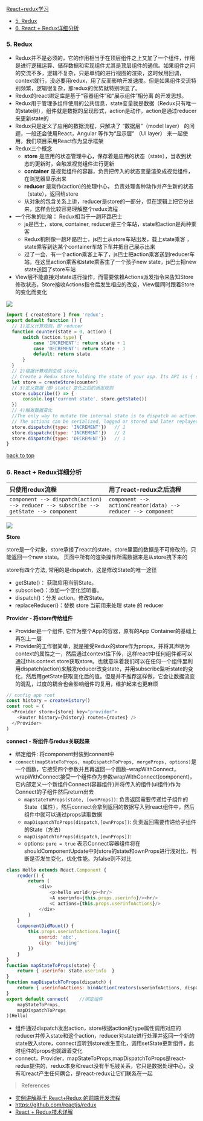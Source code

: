 [React+redux学习](#top)

- [5. Redux](#Redux)
- [6. React + Redux详细分析](#store)

<h3 id="Redux">5. Redux</h3>

- Redux并不是必须的，它的作用相当于在顶层组件之上又加了一个组件，作用是进行逻辑运算、储存数据和实现组件尤其是顶层组件的通信。如果组件之间的交流不多，逻辑不复杂，只是单纯的进行视图的渲染，这时候用回调，context就行，没必要用redux，用了反而影响开发速度。但是如果组件交流特别频繁，逻辑很复杂，那redux的优势就特别明显了。 
- Redux的react绑定库是基于“容器组件”和“展示组件”相分离 的开发思想。
- Redux用于管理多组件使用的公共信息，state变量就是数据（Redux只有唯一的state树），组件就是数据的呈现形式，action是动作，action是通过reducer来更新state的
- Redux只是定义了应用的数据流程，只解决了 “数据层”（model layer） 的问题，一般还会使用React，Angular 等作为“显示层” （UI layer） 来一起使用，我们项目采用React作为显示框架
- Redux三个概念
  - **store** 是应用的状态管理中心，保存着是应用的状态（state），当收到状态的更新时，会触发视觉组件进行更新
  - **container** 是视觉组件的容器，负责把传入的状态变量渲染成视觉组件，在浏览器显示出来
  - **reducer** 是动作(action)的处理中心， 负责处理各种动作并产生新的状态（state），返回给store
  - 从对象的包含关系上讲，reducer是store的一部分，但在逻辑上把它分出来，这样会比较容易理解整个redux流程
- 一个形象的比喻： Redux相当于一趟环路巴士
  - js是巴士，store, container, reducer是三个车站，state和action是两种乘客
  - Redux机制像一趟环路巴士，js巴士从store车站出发，载上state乘客 ，state乘客到达某个container车站下车并把自己展示出来 
  - 过了一会，有一个action乘客上车了，js巴士把action乘客送到reducer车站，在这里action乘客和state乘客生了一个孩子new state，js巴士把new state送回了store车站
- View层不能直接对state进行操作，而需要依赖Actions派发指令来告知Store修改状态，Store接收Actions指令后发生相应的改变，View层同时跟着Store的变化而变化

![](https://i.imgur.com/TI6RU26.png)

```javascript
import { createStore } from 'redux';
export default function () {
  // 1)定义计算规则，即 reducer
  function counter(state = 0, action) {
      switch (action.type) {
          case 'INCREMENT': return state + 1
          case 'DECREMENT': return state - 1
          default: return state
      }
  }
  // 2)根据计算规则生成 store, 
  // Create a Redux store holding the state of your app. Its API is { subscribe, dispatch, getState }.
  let store = createStore(counter)
  // 3)定义数据（即 state）变化之后的派发规则
  store.subscribe(() => {
      console.log('current state', store.getState())
  })
  // 4)触发数据变化
  //The only way to mutate the internal state is to dispatch an action.
  // The actions can be serialized, logged or stored and later replayed.
  store.dispatch({type: 'INCREMENT'})   // 1
  store.dispatch({type: 'INCREMENT'})   // 2
  store.dispatch({type: 'DECREMENT'})   // 1
}
```

[back to top](#top)

<h3 id="Store">6. React + Redux详细分析</h3>

| 只使用redux流程 | 用了react-redux之后流程|
| :------------- | :------------- |
|`component --> dispatch(action) --> reducer --> subscribe --> getState --> component`|`component --> actionCreator(data) --> reducer --> component`|

![](https://i.imgur.com/WDeGf9d.png)

**Store**

store是一个对象，store承接了react的state，store里面的数据是不可修改的，只能返回一个new state。 页面中所有的渲染操作所需数据来是从store拽下来的 

store有四个方法, 常用的是dispatch，这是修改State的唯一途径

- getState()： 获取应用当前State。 
- subscribe()：添加一个变化监听器。 
- dispatch()：分发 action。修改State。 
- replaceReducer()：替换 store 当前用来处理 state 的 reducer

**Provider - 将store传给组件**

- Provider是一个组件, 它作为整个App的容器，原有的App Container的基础上再包上一层
- Provider的工作很简单，就是接受Redux的store作为props，并将其声明为context的属性之一，然后通过context往下传，这样react中任何组件都可以通过this.context.store获取store。也就意味着我们可以在任何一个组件里利用dispatch(action)来触发reducer改变state，并用subscribe监听state的变化，然后用getState获取变化后的值。但是并不推荐这样做，它会让数据流变的混乱，过度的耦合也会影响组件的复用，维护起来也更麻烦

```javascript
// config app root
const history = createHistory()
const root = (
  <Provider store={store} key="provider">
    <Router history={history} routes={routes} />
  </Provider>
)
```

**connect - 将组件与redux关联起来**

- 绑定组件:  将component封装到connent中
- `connect(mapStateToProps, mapDispatchToProps, mergeProps, options)`是一个函数，它接受四个参数并且再返回一个函数–wrapWithConnect，wrapWithConnect接受一个组件作为参数wrapWithConnect(component)，它内部定义一个新组件Connect(容器组件)并将传入的组件(ui组件)作为Connect的子组件然后return出去
  - `mapStateToProps(state, [ownProps])`: 负责返回需要传递给子组件的State（属性），然后connect会拿到返回的数据写入到react组件中，然后组件中就可以通过props读取数据
  - `mapDispatchToProps(dispatch,[ownProps])`: 负责返回需要传递给子组件的State（方法）
  - `mapDispatchToProps(dispatch,[ownProps])`: 
  - options: `pure = true` 表示Connect容器组件将在shouldComponentUpdate中对store的state和ownProps进行浅对比，判断是否发生变化，优化性能。为false则不对比

```javascript
class Hello extends React.Component {
    render() {
        return (
            <div>
                <p>hello world</p><hr/>
                <A userinfo={this.props.userinfo}/><hr/>
                <C actions={this.props.userinfoActions}/>
            </div>
        )
    }
    componentDidMount() {
        this.props.userinfoActions.login({
            userid: 'abc',
            city: 'beijing'
        })
    }
}
function mapStateToProps(state) {
    return { userinfo: state.userinfo  }
}
function mapDispatchToProps(dispatch) {
    return { userinfoActions: bindActionCreators(userinfoActions, dispatch)  }
}
export default connect(    //绑定组件
    mapStateToProps,
    mapDispatchToProps
)(Hello)
```

- 组件通过dispatch发出action，store根据action的type属性调用对应的reducer并传入state和这个action，reducer对state进行处理并返回一个新的state放入store，connect监听到store发生变化，调用setState更新组件，此时组件的props也就跟着变化
- connect，Provider，mapStateToProps,mapDispatchToProps是react-redux提供的，redux本身和react没有半毛钱关系，它只是数据处理中心，没有和react产生任何耦合，是react-redux让它们联系在一起 

> References

- [实例讲解基于 React+Redux 的前端开发流程](https://segmentfault.com/a/1190000005356568)
- https://github.com/reactjs/redux
- [React + Redux技术详解](https://github.com/bailicangdu/react-pxq)
